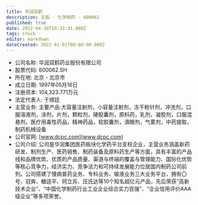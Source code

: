 ```yaml
---
title: 华润双鹤
description: 主板 - 化学制药 - 600062
published: true
date: 2022-04-30T19:32:31.000Z
tags: stock
editor: markdown
dateCreated: 2022-01-01T00:00:00.000Z
---
```


- 公司名称: 华润双鹤药业股份有限公司
- 股票代码: 600062.SH
- 所在地: 北京 - 北京市
- 成立日期: 1997年05月16日
- 注册资本: 104,323.771万元
- 法定代表人: 于顺廷
- 主营业务: 主要产品:大容量注射剂，小容量注射剂，冻干粉针剂，冲洗剂，口服溶液剂，涂剂，片剂，颗粒剂，硬胶囊剂，原料药，乳剂，凝胶剂，口服混悬剂，医疗用毒性药品，精神药品，软胶囊剂，滴眼剂，气雾剂，中药提取，制药机械设备
- 公司官网: [www.dcpc.com](www.dcpc.com)
- 公司介绍: 公司是华润集团医药板块化学药平台支柱企业，主营业务涵盖新药研发、制剂生产、医药销售、制药装备及原料药生产等方面，具有丰富的产品线和品牌优势、优质的产品质量、渠道与终端的覆盖与管理能力、国际化优势等核心竞争力，经济实力、竞争活力和可持续发展能力位居国内制药公司前列。公司搭建了慢病普药业务、专科业务、输液业务三大业务平台，拥有〇号、冠爽、糖适平、珂立苏、压氏达等10个知名超亿元产品，先后荣获“高新技术企业”、“中国化学制药行业工业企业综合实力百强”、“企业信用评价AAA级企业”等多项荣誉。


